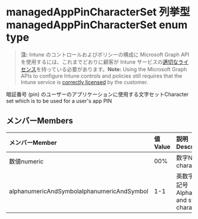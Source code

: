 # <a name="managedapppincharacterset-enum-type"></a><span data-ttu-id="ae20a-101">managedAppPinCharacterSet 列挙型</span><span class="sxs-lookup"><span data-stu-id="ae20a-101">managedAppPinCharacterSet enum type</span></span>

> <span data-ttu-id="ae20a-102">**注:** Intune のコントロールおよびポリシーの構成に Microsoft Graph API を使用するには、これまでどおりに顧客が Intune サービスの[適切なライセンス](https://go.microsoft.com/fwlink/?linkid=839381)を持っている必要があります。</span><span class="sxs-lookup"><span data-stu-id="ae20a-102">**Note:** Using the Microsoft Graph APIs to configure Intune controls and policies still requires that the Intune service is [correctly licensed](https://go.microsoft.com/fwlink/?linkid=839381) by the customer.</span></span>

<span data-ttu-id="ae20a-103">暗証番号 (pin) のユーザーのアプリケーションに使用する文字セット</span><span class="sxs-lookup"><span data-stu-id="ae20a-103">Character set which is to be used for a user's app PIN</span></span>
## <a name="members"></a><span data-ttu-id="ae20a-104">メンバー</span><span class="sxs-lookup"><span data-stu-id="ae20a-104">Members</span></span>
|<span data-ttu-id="ae20a-105">メンバー</span><span class="sxs-lookup"><span data-stu-id="ae20a-105">Member</span></span>|<span data-ttu-id="ae20a-106">値</span><span class="sxs-lookup"><span data-stu-id="ae20a-106">Value</span></span>|<span data-ttu-id="ae20a-107">説明</span><span class="sxs-lookup"><span data-stu-id="ae20a-107">Description</span></span>|
|:---|:---|:---|
|<span data-ttu-id="ae20a-108">数値</span><span class="sxs-lookup"><span data-stu-id="ae20a-108">numeric</span></span>|<span data-ttu-id="ae20a-109">0</span><span class="sxs-lookup"><span data-stu-id="ae20a-109">0%</span></span>|<span data-ttu-id="ae20a-110">数字</span><span class="sxs-lookup"><span data-stu-id="ae20a-110">Numeric characters</span></span>|
|<span data-ttu-id="ae20a-111">alphanumericAndSymbol</span><span class="sxs-lookup"><span data-stu-id="ae20a-111">alphanumericAndSymbol</span></span>|<span data-ttu-id="ae20a-112">1</span><span class="sxs-lookup"><span data-stu-id="ae20a-112">-1</span></span>|<span data-ttu-id="ae20a-113">英数字および記号</span><span class="sxs-lookup"><span data-stu-id="ae20a-113">Alphanumeric and symbolic characters</span></span>|








